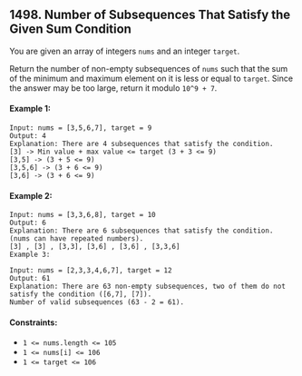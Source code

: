 ## 1498. Number of Subsequences That Satisfy the Given Sum Condition

You are given an array of integers `nums` and an integer `target`.

Return the number of non-empty subsequences of `nums` such that the sum of the minimum and maximum element on it is less
or equal to `target`. Since the answer may be too large, return it modulo `10^9 + 7`.

#### Example 1:

```
Input: nums = [3,5,6,7], target = 9
Output: 4
Explanation: There are 4 subsequences that satisfy the condition.
[3] -> Min value + max value <= target (3 + 3 <= 9)
[3,5] -> (3 + 5 <= 9)
[3,5,6] -> (3 + 6 <= 9)
[3,6] -> (3 + 6 <= 9)
```

#### Example 2:

```
Input: nums = [3,3,6,8], target = 10
Output: 6
Explanation: There are 6 subsequences that satisfy the condition. (nums can have repeated numbers).
[3] , [3] , [3,3], [3,6] , [3,6] , [3,3,6]
Example 3:

Input: nums = [2,3,3,4,6,7], target = 12
Output: 61
Explanation: There are 63 non-empty subsequences, two of them do not satisfy the condition ([6,7], [7]).
Number of valid subsequences (63 - 2 = 61).
 ```

#### Constraints:

- `1 <= nums.length <= 105`
- `1 <= nums[i] <= 106`
- `1 <= target <= 106`